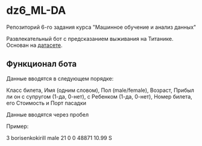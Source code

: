 # dz6_ML-DA
Репозиторий 6-го задания курса "Машинное обучение и анализ данных"

Развлекательный бот с предсказанием выживания на Титанике. Основан на [датасете](https://www.kaggle.com/competitions/titanic/data?select=test.csv).

## **Функционал бота**
Данные вводятся в следующем порядке:

 Класс билета, Имя (одним словом), Пол (male/female), Возраст, Прибыл ли он с супругом (1-да, 0-нет), с Ребенком (1-да, 0-нет), Номер билета, его Стоимость и Порт пасадки
 
Данные вводятся через пробел

Пример:

3 borisenkokirill male 21 0 0 48871 10.99 S


